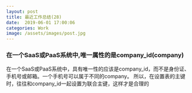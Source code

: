 ```yaml
---
layout: post
title: 最近工作总结(28)
date:  2019-06-01 17:00:06
categories: Work
image: /assets/images/post.jpg
---
```


### 在一个SaaS或PaaS系统中,唯一属性的是company_id(company)

在一个SaaS或PaaS系统中，具有唯一性的应该是company_id，而不是身份证、手机号或邮箱。一个手机号可以属于不同的company。 所以，在设置表的主键时，往往和company_id一起设置为联合主键，这样才是合理的
